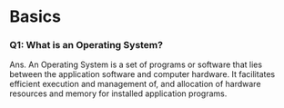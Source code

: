 # Basics

### Q1: What is an Operating System?
Ans. An Operating System is a set of programs or software that lies
     between the application software and computer hardware. It facilitates efficient execution and management of, and allocation of hardware resources and memory for installed application programs.

